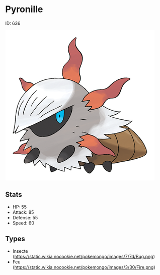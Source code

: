 # Pyronille


ID: 636

![](https://raw.githubusercontent.com/PokeAPI/sprites/master/sprites/pokemon/other/official-artwork/636.png "Pyronille")

## Stats


 - HP: 55
 - Attack: 85
 - Defense: 55
 - Speed: 60

## Types


 - Insecte (https://static.wikia.nocookie.net/pokemongo/images/7/7d/Bug.png)
 - Feu (https://static.wikia.nocookie.net/pokemongo/images/3/30/Fire.png)
